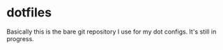 # dotfiles
Basically this is the bare git repository I use for my dot configs.
It's still in progress.
